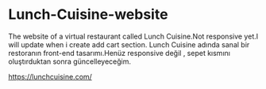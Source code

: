 # Lunch-Cuisine-website
The website of a virtual restaurant called Lunch Cuisine.Not responsive yet.I will update when i create add cart section.
Lunch Cuisine adında sanal bir restoranın front-end tasarımı.Henüz responsive değil , sepet kısmını oluştırduktan sonra güncelleyeceğim.

https://lunchcuisine.com/

